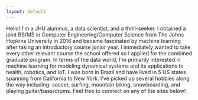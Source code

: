 ```yaml
---
layout: default
---
```



Hello! I'm a JHU alumnus, a data scientist, and a thrill-seeker. I obtained a joint BS/MS in Computer Engineering/Computer Science from The Johns Hopkins University in 2016 and became fascinated by machine learning after taking an introductory course junior year. I immediately wanted to take every other relevant course the school offered so I applied for the combined graduate program. In terms of the data world, I'm primarily interested in machine learning for modeling dynamical systems and its applications to health, robotics, and IoT. I was born in Brazil and have lived in 5 US states spanning from California to New York. I've picked up several hobbies along the way including: soccer, surfing, mountain biking, snowboarding, and playing guitar/bass/drums. Feel free to connect on any of the sites below!
